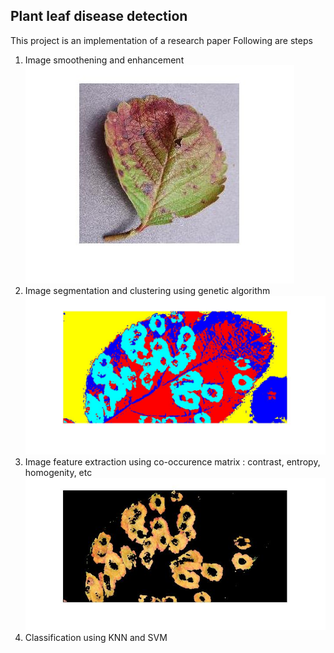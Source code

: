 ## Plant leaf disease detection

This project is an implementation of a research paper
Following are steps
1. Image smoothening and enhancement
![recorded_path](https://github.com/the-ray-kar/Plant-leaf-disease-detection/blob/main/sample_results/orignal.jpg)
3. Image segmentation and clustering using genetic algorithm
![recorded_path](https://github.com/the-ray-kar/Plant-leaf-disease-detection/blob/main/sample_results/cluestered1.jpg)
6. Image feature extraction using co-occurence matrix : contrast, entropy, homogenity, etc
 ![recorded_path](https://github.com/the-ray-kar/Plant-leaf-disease-detection/blob/main/sample_results/impseg1.jpg)
7. Classification using KNN and SVM
